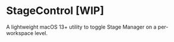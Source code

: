 # StageControl [WIP]
A lightweight macOS 13+ utility to toggle Stage Manager on a per-workspace level.
